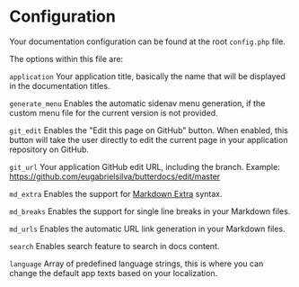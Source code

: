 # Configuration
Your documentation configuration can be found at the root `config.php` file.

The options within this file are:

`application`
Your application title, basically the name that will be displayed in the documentation titles.

`generate_menu`
Enables the automatic sidenav menu generation, if the custom menu file for the current version is not provided.

`git_edit`
Enables the "Edit this page on GitHub" button.
When enabled, this button will take the user directly to edit the current page in your application repository on GitHub.

`git_url`
Your application GitHub edit URL, including the branch.
Example: https://github.com/eugabrielsilva/butterdocs/edit/master

`md_extra`
Enables the support for [Markdown Extra](https://michelf.ca/projects/php-markdown/extra) syntax.

`md_breaks`
Enables the support for single line breaks in your Markdown files.

`md_urls`
Enables the automatic URL link generation in your Markdown files.

`search`
Enables search feature to search in docs content.

`language`
Array of predefined language strings, this is where you can change the default app texts based on your localization.
